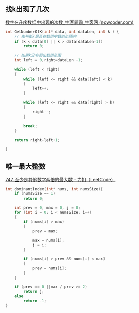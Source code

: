 ## 找k出现了几次

[数字在升序数组中出现的次数_牛客题霸_牛客网 (nowcoder.com)](https://www.nowcoder.com/practice/70610bf967994b22bb1c26f9ae901fa2?tpId=13&tqId=23274&ru=/ta/coding-interviews&qru=/ta/coding-interviews/question-ranking)

```c
int GetNumberOfK(int* data, int dataLen, int k ) {
    // 先判断k是否在数组中数的范围内
    if (k < data[0] || k > data[dataLen-1])
        return 0;
    
    // 如果k没有超出数组范围
    int left = 0,right=dataLen -1;
    
    while (left < right)
    {
        while (left <= right && data[left] < k)
        {
            left++;
        }
        
        while (left <= right && data[right] > k)
        {
            right--;
        }
        
        break;
    }
    
    return right-left+1;

}
```

## 唯一最大整数

[747. 至少是其他数字两倍的最大数 - 力扣（LeetCode）](https://leetcode.cn/problems/largest-number-at-least-twice-of-others/)

```c
int dominantIndex(int* nums, int numsSize){
    if (numsSize == 1)
        return 0;

    int prev = 0, max = 0, j = 0;
    for (int i = 0; i < numsSize; i++)
    {
        if (nums[i] > max)
        {
            prev = max;

            max = nums[i];
            j = i;
        }

        if (nums[i] > prev && nums[i] < max)
        {
            prev = nums[i];
        }
    }

    if (prev == 0 ||max / prev >= 2)
        return j;
    else
        return -1;
}
```

